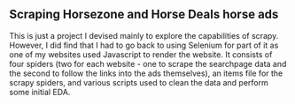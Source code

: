 ## Scraping Horsezone and Horse Deals horse ads

This is just a project I devised mainly to explore the capabilities of scrapy. However, I did find that I had to go back to using Selenium for part of it as one of my websites used Javascript to render the website. It consists of four spiders (two for each website - one to scrape the searchpage data and the second to follow the links into the ads themselves), an items file for the scrapy spiders, and various scripts used to clean the data and perform some initial EDA.

